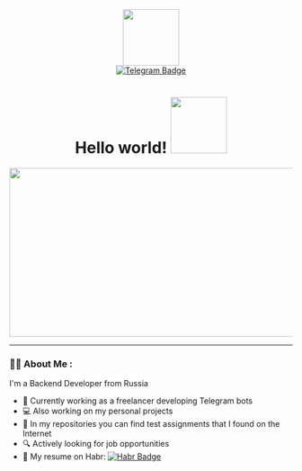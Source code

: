 <div id="header" align="center">
  <img src="https://media.giphy.com/media/JqmupuTVZYaQX5s094/giphy.gif?cid=790b7611kustormtnwdnr8vgrz6x78t0pnlcws97atzjqjx4&ep=v1_gifs_search&rid=giphy.gif&ct=g" width="100"/>

  <div id="badges">
    <a href="https://t.me/manfrommother">
      <img src="https://img.shields.io/badge/Telegram-blue?logo=telegram&logoColor=white&style=for-the-badge" alt="Telegram Badge"/>
    </a>
  </div>
<img src="https://komarev.com/ghpvc/?username=manfrommother&style=flat-square&color=blue" alt=""/>

<h1>
    Hello world!
    <img src="https://media.giphy.com/media/JsEDe5fTepBIDnaZKT/giphy.gif" width="100px"/>
  </h1>
</div>

<div align="center">
  <img src="https://media.giphy.com/media/v1.Y2lkPTc5MGI3NjExd3IzaHIxazczNml2c2h0dW5uNjlhYzFlMDlodzgzYnFvaXp2MnFmcyZlcD12MV9naWZzX3NlYXJjaCZjdD1n/5Zesu5VPNGJlm/giphy.gif" width="600" height="300"/>
</div>

---

### :man_technologist: About Me :

I'm a Backend Developer from Russia

- :robot: Currently working as a freelancer developing Telegram bots
- :computer: Also working on my personal projects
- :file_folder: In my repositories you can find test assignments that I found on the Internet
- :mag: Actively looking for job opportunities
- :page_facing_up: My resume on Habr: <a href="https://career.habr.com/manfrommother">
    <img src="https://img.shields.io/badge/Habr-65A3BE?style=for-the-badge&logo=habr&logoColor=white" alt="Habr Badge"/>
  </a>


